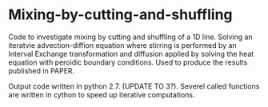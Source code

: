 # Mixing-by-cutting-and-shuffling
Code to investigate mixing by cutting and shuffling of a 1D line. Solving an iteratvie advection-diffion equation where stirring is performed by an Interval Exchange transformation and diffusion applied by solving the heat equation with peroidic boundary conditions. Used to produce the results published in PAPER. 

Output code written in python 2.7. (UPDATE TO 3?). Severel called functions are written in cython to speed up iterative computations. 
